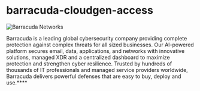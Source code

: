 # barracuda-cloudgen-access

![Barracuda Networks](https://www.barracuda.com/content/dam/barracuda-corp/images/site/open-graph/barracuda-2025_EN.png)

Barracuda is a leading global cybersecurity company providing complete protection against complex threats for all sized businesses. Our AI-powered platform secures email, data, applications, and networks with innovative solutions, managed XDR and a centralized dashboard to maximize protection and strengthen cyber resilience. Trusted by hundreds of thousands of IT professionals and managed service providers worldwide, Barracuda delivers powerful defenses that are easy to buy, deploy and use.****
